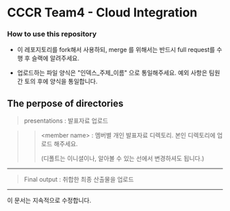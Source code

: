 # CCCR Team4 - Cloud Integration

### How to use this repository

- 이 레포지토리를 fork해서 사용하되, merge 를 위해서는 반드시 full request를 수행 후 슬랙에 알려주세요.

- 업로드하는 파일 양식은 "인덱스\_주제\_이름" 으로 통일해주세요. 예외 사항은 팀원간 토의 후에 양식을 통일합니다.

  



## The perpose of directories

> presentations : 발표자료 업로드

> >\<member name\> : 멤버별 개인 발표자료 디렉토리. 본인 디렉토리에 업로드 해주세요.
> >
> >(디폴트는 이니셜이나, 알아볼 수 있는 선에서 변경하셔도 됩니다.)



---



> Final output : 취합한 최종 산출물을 업로드



---


이 문서는 지속적으로 수정합니다.

